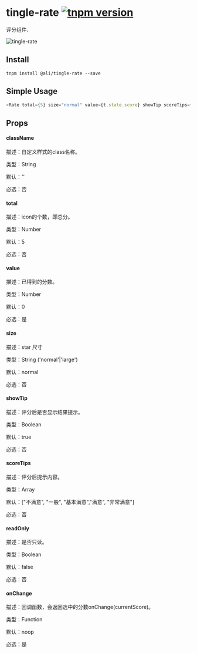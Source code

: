 # tingle-rate [![tnpm version](http://web.npm.alibaba-inc.com/badge/v/@ali/tingle-rate.svg?style=flat-square)](http://web.npm.alibaba-inc.com/package/@ali/tingle-rate)

评分组件.

![tingle-rate](https://img.alicdn.com/tfs/TB1YrN7QXXXXXagXXXXXXXXXXXX-350-227.png)

## Install

```
tnpm install @ali/tingle-rate --save
```

## Simple Usage

```js
<Rate total={5} size="normal" value={t.state.score} showTip scoreTips={['不合格','合格','良好','优秀','卓越']} onChange={t.handleChange.bind(t)} />
```

## Props

#### className

描述：自定义样式的class名称。

类型：String

默认：''

必选：否

#### total

描述：icon的个数，即总分。

类型：Number

默认：5

必选：否


#### value

描述：已得到的分数。

类型：Number

默认：0

必选：是

#### size

描述：star 尺寸

类型：String ('normal'|'large')

默认：normal

必选：否

#### showTip

描述：评分后是否显示结果提示。

类型：Boolean

默认：true

必选：否


#### scoreTips

描述：评分后提示内容。

类型：Array

默认：["不满意", "一般", "基本满意","满意", "非常满意"]

必选：否

#### readOnly

描述：是否只读。

类型：Boolean

默认：false

必选：否


#### onChange

描述：回调函数，会返回选中的分数onChange(currentScore)。

类型：Function

默认：noop

必选：是


